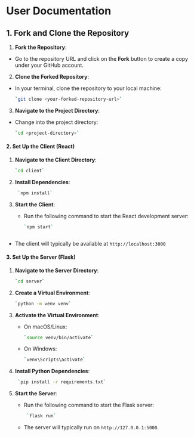 
# User Documentation

## 1. Fork and Clone the Repository
 1. **Fork the Repository**:  

-   Go to the repository URL and click on the **Fork** button to create a copy under your GitHub account.

  2. **Clone the Forked Repository**:

-   In your terminal, clone the repository to your local machine:
    
    ```bash
    `git clone <your-forked-repository-url>`
    ```
  3. **Navigate to the Project Directory**:

-   Change into the project directory:
    
    ```bash 
    `cd <project-directory>`
    ```
#### 2. Set Up the Client (React)

1.  **Navigate to the Client Directory**:
    
    ```bash
    `cd client`
    ```
    
2.  **Install Dependencies**:
    
	   ``` bash
	    `npm install`
	  ```
3.  **Start the Client**:
    
    -   Run the following command to start the React development server:
        
        ```bash
        `npm start` 
    ```
  -   The client will typically be available at `http://localhost:3000`
 
 #### 3. Set Up the Server (Flask)

1.  **Navigate to the Server Directory**:
    
	   ```bash
	   `cd server` 
    ```
		
2.  **Create a Virtual Environment**:
    
	   ```bash
	   `python -m venv venv` 
    ```
3.  **Activate the Virtual Environment**:
    
    -   On macOS/Linux:
        
        ```bash
        `source venv/bin/activate` 
        ```
    -   On Windows:
        
        ```bash
        `venv\Scripts\activate`
        ```
    
 4.  **Install Python Dependencies**:
    
      ```bash
	   `pip install -r requirements.txt` 
	    ```
5.  **Start the Server**:
    
    -   Run the following command to start the Flask server:
        
        ```bash
         `flask run` 
        ```
    -   The server will typically run on `http://127.0.0.1:5000`.
    